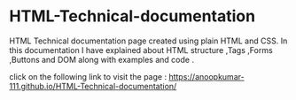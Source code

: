 # HTML-Technical-documentation
HTML Technical documentation page created using plain HTML and CSS.
In this documentation I have explained about HTML structure ,Tags ,Forms ,Buttons and DOM along with examples and code . 

click on the following link to visit the page : https://anoopkumar-111.github.io/HTML-Technical-documentation/

